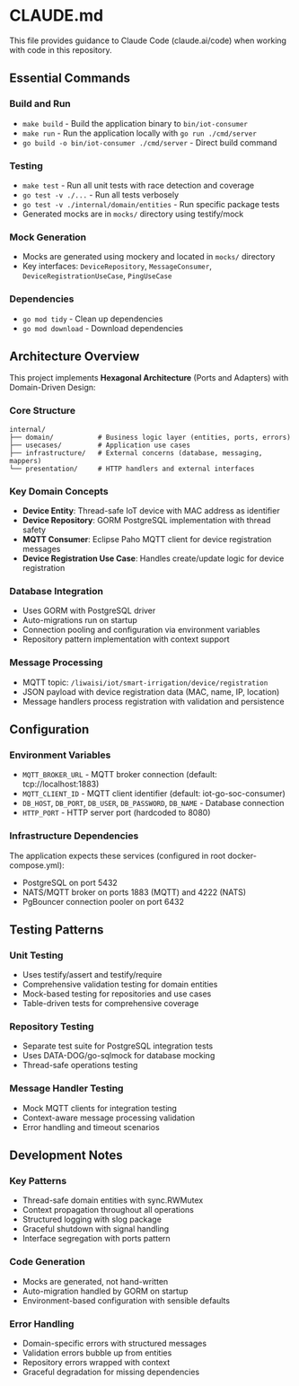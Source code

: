 # CLAUDE.md

This file provides guidance to Claude Code (claude.ai/code) when working with code in this repository.

## Essential Commands

### Build and Run
- `make build` - Build the application binary to `bin/iot-consumer`
- `make run` - Run the application locally with `go run ./cmd/server`
- `go build -o bin/iot-consumer ./cmd/server` - Direct build command

### Testing
- `make test` - Run all unit tests with race detection and coverage
- `go test -v ./...` - Run all tests verbosely
- `go test -v ./internal/domain/entities` - Run specific package tests
- Generated mocks are in `mocks/` directory using testify/mock

### Mock Generation
- Mocks are generated using mockery and located in `mocks/` directory
- Key interfaces: `DeviceRepository`, `MessageConsumer`, `DeviceRegistrationUseCase`, `PingUseCase`

### Dependencies
- `go mod tidy` - Clean up dependencies
- `go mod download` - Download dependencies

## Architecture Overview

This project implements **Hexagonal Architecture** (Ports and Adapters) with Domain-Driven Design:

### Core Structure
```
internal/
├── domain/           # Business logic layer (entities, ports, errors)
├── usecases/         # Application use cases
├── infrastructure/   # External concerns (database, messaging, mappers)
└── presentation/     # HTTP handlers and external interfaces
```

### Key Domain Concepts
- **Device Entity**: Thread-safe IoT device with MAC address as identifier
- **Device Repository**: GORM PostgreSQL implementation with thread safety
- **MQTT Consumer**: Eclipse Paho MQTT client for device registration messages
- **Device Registration Use Case**: Handles create/update logic for device registration

### Database Integration
- Uses GORM with PostgreSQL driver
- Auto-migrations run on startup
- Connection pooling and configuration via environment variables
- Repository pattern implementation with context support

### Message Processing
- MQTT topic: `/liwaisi/iot/smart-irrigation/device/registration`
- JSON payload with device registration data (MAC, name, IP, location)
- Message handlers process registration with validation and persistence

## Configuration

### Environment Variables
- `MQTT_BROKER_URL` - MQTT broker connection (default: tcp://localhost:1883)
- `MQTT_CLIENT_ID` - MQTT client identifier (default: iot-go-soc-consumer)
- `DB_HOST`, `DB_PORT`, `DB_USER`, `DB_PASSWORD`, `DB_NAME` - Database connection
- `HTTP_PORT` - HTTP server port (hardcoded to 8080)

### Infrastructure Dependencies
The application expects these services (configured in root docker-compose.yml):
- PostgreSQL on port 5432
- NATS/MQTT broker on ports 1883 (MQTT) and 4222 (NATS)
- PgBouncer connection pooler on port 6432

## Testing Patterns

### Unit Testing
- Uses testify/assert and testify/require
- Comprehensive validation testing for domain entities
- Mock-based testing for repositories and use cases
- Table-driven tests for comprehensive coverage

### Repository Testing
- Separate test suite for PostgreSQL integration tests
- Uses DATA-DOG/go-sqlmock for database mocking
- Thread-safe operations testing

### Message Handler Testing  
- Mock MQTT clients for integration testing
- Context-aware message processing validation
- Error handling and timeout scenarios

## Development Notes

### Key Patterns
- Thread-safe domain entities with sync.RWMutex
- Context propagation throughout all operations
- Structured logging with slog package
- Graceful shutdown with signal handling
- Interface segregation with ports pattern

### Code Generation
- Mocks are generated, not hand-written
- Auto-migration handled by GORM on startup
- Environment-based configuration with sensible defaults

### Error Handling
- Domain-specific errors with structured messages
- Validation errors bubble up from entities
- Repository errors wrapped with context
- Graceful degradation for missing dependencies